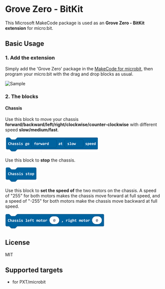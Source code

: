 # Grove Zero - BitKit

This Microsoft MakeCode package is used as an **Grove Zero - BitKit extension** for micro:bit.

## Basic Usage

### 1. Add the extension

Simply add the 'Grove Zero' package in the [MakeCode for microbit](https://makecode.microbit.org/), then program your micro:bit with the drag and drop blocks as usual.
<p align = "left">
    <img src="http://120.79.67.145/showdoc/Public/Uploads/2019-02-12/5c629067383ed.png" alt="Sample" width="300">
</p>

### 2. The blocks
#### Chassis
Use this block to move your chassis **forward/backward/left/right/clockwise/counter-clockwise** with different speed **slow/medium/fast**. 
<p align = "left">
    <img src="https://github.com/MiroChao/image-gallery/blob/master/BitKit/chassis_move.png" height="50">
</p>

Use this block to **stop** the chassis. 
<p align = "left">
    <img src="https://github.com/MiroChao/image-gallery/blob/master/BitKit/chassis_stop.png" height="50">
</p>

Use this block to **set the speed of** the two motors on the chassis. A speed of "255" for both motors makes the chassis move forward at full speed, and a speed of "-255" for both motors make the chassis move backward at full speed.
<p align = "left">
    <img src="https://github.com/MiroChao/image-gallery/blob/master/BitKit/chassis_set_motors.png" height="50">
</p>


## License

MIT

## Supported targets

* for PXT/microbit
